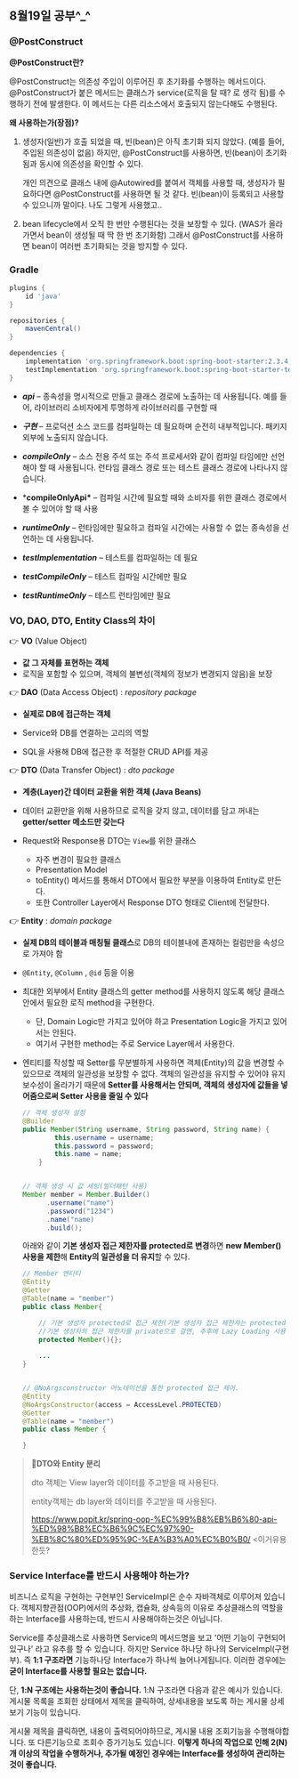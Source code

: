 ## 8월19일 공부^_^

### @PostConstruct

**@PostConstruct란?**

  @PostConstruct는 의존성 주입이 이루어진 후 초기화를 수행하는 메서드이다. @PostConstruct가 붙은 메서드는 클래스가 service(로직을 탈 때? 로 생각 됨)를 수행하기 전에 발생한다. 이 메서드는 다른 리소스에서 호출되지 않는다해도 수행된다.

**왜 사용하는가(장점)?**

1. 생성자(일반)가 호출 되었을 때, 빈(bean)은 아직 초기화 되지 않았다. (예를 들어, 주입된 의존성이 없음)
   하지만, @PostConstruct를 사용하면, 빈(bean)이 초기화 됨과 동시에 의존성을 확인할 수 있다. 

   개인 의견으로 클래스 내에 @Autowired를 붙여서 객체를 사용할 때, 생성자가 필요하다면 @PostConstruct를 사용하면 될 것 같다. 빈(bean)이 등록되고 사용할 수 있으니까 말이다. 나도 그렇게 사용했고..

2. bean lifecycle에서 오직 한 번만 수행된다는 것을 보장할 수 있다. 
   (WAS가 올라가면서 bean이 생성될 때 딱 한 번 초기화함) 그래서 @PostConstruct를 사용하면 bean이 여러번 초기화되는 것을 방지할 수 있다.



### Gradle

```groovy
plugins {
    id 'java'
}

repositories {
    mavenCentral()
}

dependencies {
    implementation 'org.springframework.boot:spring-boot-starter:2.3.4.RELEASE'
    testImplementation 'org.springframework.boot:spring-boot-starter-test:2.3.4.RELEASE'
}
```

- ***api*** – 종속성을 명시적으로 만들고 클래스 경로에 노출하는 데 사용됩니다. 예를 들어, 라이브러리 소비자에게 투명하게 라이브러리를 구현할 때

- ***구현*** – 프로덕션 소스 코드를 컴파일하는 데 필요하며 순전히 내부적입니다. 패키지 외부에 노출되지 않습니다.

- ***compileOnly*** – 소스 전용 주석 또는 주석 프로세서와 같이 컴파일 타임에만 선언해야 할 때 사용됩니다. 런타임 클래스 경로 또는 테스트 클래스 경로에 나타나지 않습니다.

- ***compileOnlyApi\*** – 컴파일 시간에 필요할 때와 소비자를 위한 클래스 경로에서 볼 수 있어야 할 때 사용

- ***runtimeOnly*** – 런타임에만 필요하고 컴파일 시간에는 사용할 수 없는 종속성을 선언하는 데 사용됩니다.

- ***testImplementation*** – 테스트를 컴파일하는 데 필요

- ***testCompileOnly*** – 테스트 컴파일 시간에만 필요

- ***testRuntimeOnly*** – 테스트 런타임에만 필요

  

### VO, DAO, DTO, Entity Class의 차이

👉 **VO** (Value Object) 

- **값 그 자체를 표현하는 객체**
- 로직을 포함할 수 있으며, 객체의 불변성(객체의 정보가 변경되지 않음)을 보장



👉 **DAO** (Data Access Object) : *repository package*

- **실제로 DB에 접근하는 객체**
- Service와 DB를 연결하는 고리의 역할

- SQL을 사용해 DB에 접근한 후 적절한 CRUD API를 제공



👉 **DTO** (Data Transfer Object) : *dto package* 

- **계층(Layer)간 데이터 교환을 위한 객체 (Java Beans)**

- 데이터 교환만을 위해 사용하므로 로직을 갖지 않고, 데이터를 담고 꺼내는 **getter/setter 메소드만 갖는다**
- Request와 Response용 DTO는 `View`를 위한 클래스
  - 자주 변경이 필요한 클래스
  - Presentation Model
  - toEntity() 메서드를 통해서 DTO에서 필요한 부분을 이용하여 Entity로 만든다.
  - 또한 Controller Layer에서 Response DTO 형태로 Client에 전달한다.

👉 **Entity** : *domain package* 

- **실제 DB의 테이블과 매칭될 클래스**로 DB의 테이블내에 존재하는 컬럼만을 속성으로 가져야 함

- `@Entity`, `@Column` , `@id` 등을 이용

- 최대한 외부에서 Entity 클래스의 getter method를 사용하지 않도록 해당 클래스 안에서 필요한 로직 method을 구현한다.

  - 단, Domain Logic만 가지고 있어야 하고 Presentation Logic을 가지고 있어서는 안된다.
  - 여기서 구현한 method는 주로 Service Layer에서 사용한다.

- 엔티티를 작성할 때 Setter를 무분별하게 사용하면 객체(Entity)의 값을 변경할 수 있으므로 객체의 일관성을 보장할 수 없다. 객체의 일관성을 유지할 수 있어야 유지 보수성이 올라가기 때문에 **Setter를 사용해서는 안되며, 객체의 생성자에 값들을 넣어줌으로써 Setter 사용을 줄일 수 있다**

  ```java
  // 객체 생성자 설정
  @Builder
  public Member(String username, String password, String name) {
          this.username = username;
          this.password = password;
          this.name = name;
      }
  
  
  // 객체 생성 시 값 세팅(빌더패턴 사용)
  Member member = Member.Builder()
        .username("name")
        .password("1234")
        .name("name)
        .build();
  ```

  아래와 같이 **기본 생성자 접근 제한자를 protected로 변경**하면 **new Member() 사용을 제한**해 **Entity의 일관성을 더 유지**할 수 있다.

  ```java
  // Member 엔티티
  @Entity
  @Getter
  @Table(name = "member")
  public class Member{
  
      // 기본 생성자 protected로 접근 제한(기본 생성자 접근 제한자는 protected 까지 허용
      //기본 생성자의 접근 제한자를 private으로 걸면, 추후에 Lazy Loading 사용 시 Proxy 관련 예외가 발생)
      protected Member(){};
      
      ...
  }
  
  
  // @NoArgsconstructor 어노테이션을 통한 protected 접근 제어.
  @Entity
  @NoArgsConstructor(access = AccessLevel.PROTECTED)
  @Getter
  @Table(name = "member")
  public class Member {
  
  }
  ```



> 👀**DTO와 Entity 분리**
>
> dto 객체는 View layer와 데이터를 주고받을 때 사용된다.
>
> entity객체는 db layer와 데이터를 주고받을 때 사용된다. 
>
> https://www.popit.kr/spring-oop-%EC%99%B8%EB%B6%80-api-%ED%98%B8%EC%B6%9C%EC%97%90-%EB%8C%80%ED%95%9C-%EA%B3%A0%EC%B0%B0/ <이거유용한듯?



### Service Interface를 반드시 사용해야 하는가?

비즈니스 로직을 구현하는 구현부인 ServiceImpl은 순수 자바객체로 이루어져 있습니다. 객체지향관점(OOP)에서의 추상화, 캡슐화, 상속등의 이유로 추상클래스의 역할을하는 Interface를 사용하는데, 반드시 사용해야하는것은 아닙니다.

Service를 추상클래스로 사용하면 Service의 메서드명을 보고 '어떤 기능이 구현되어있구나' 라고 유추를 할 수 있습니다. 하지만 Service 하나당 하나의 ServiceImpl(구현부). 즉 **1:1 구조라면** 기능하나당 Interface가 하나씩 늘어나게됩니다. 이러한 경우에는 **굳이 Interface를 사용할 필요는 없습니다.**

단, **1:N 구조에는 사용하는것이 좋습니다.** 1:N 구조라면 다음과 같은 예시가 있습니다. 게시물 목록을 조회한 상태에서 제목을 클릭하여, 상세내용을 보도록 하는 게시물 상세보기 기능이 있습니다. 

게시물 제목을 클릭하면, 내용이 출력되어야하므로, 게시물 내용 조회기능을 수행해야합니다. 또 다른기능으로 조회수 증가기능도 있습니다. **이렇게 하나의 작업으로 인해 2(N)개 이상의 작업을 수행하거나, 추가될 예정인 경우에는 Interface를 생성하여 관리하는것이 좋습니다.**
